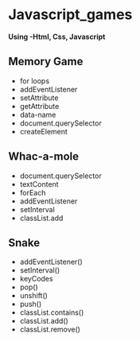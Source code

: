 # Javascript_games


 **Using -Html, Css, Javascript**
 
 
## Memory Game 
 * for loops
 * addEventListener
 * setAttribute
 * getAttribute
 * data-name
 * document.querySelector
 * createElement

 ## Whac-a-mole
* document.querySelector
* textContent
* forEach
* addEventListener
* setInterval
* classList.add


## Snake
 * addEventListener()
 * setInterval()
 * keyCodes
 * pop()
 *  unshift()
 * push()
 * classList.contains()
 * classList.add()
 * classList.remove()
